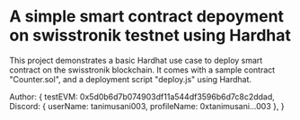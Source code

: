 # A simple smart contract depoyment on swisstronik testnet using Hardhat

This project demonstrates a basic Hardhat use case to deploy smart contract on the swisstronik blockchain. It comes with a sample contract "Counter.sol", and a deployment script "deploy.js" using Hardhat.

Author: {
    testEVM: 0x5d0b6d7b074903df11a544df3596b6d7c8c2ddad,
    Discord: {
        userName: tanimusani003,
        profileName: 0xtanimusani...003
    },
}
